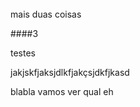 ######

mais duas coisas

####3


testes




jakjskfjaksjdlkfjakçsjdkfjkasd



blabla vamos ver qual eh